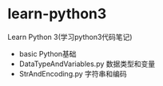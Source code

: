 # learn-python3
Learn Python 3(学习python3代码笔记)

- basic Python基础
 - DataTypeAndVariables.py 数据类型和变量
 - StrAndEncoding.py 字符串和编码